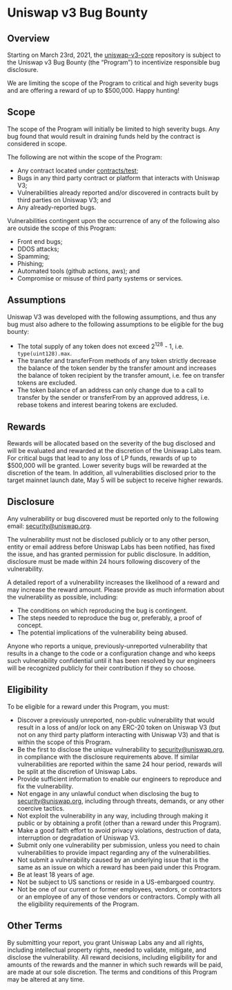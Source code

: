 # Uniswap v3 Bug Bounty

## Overview

Starting on March 23rd, 2021, the [uniswap-v3-core](https://github.com/Uniswap/uniswap-v3-core) repository is subject
to the Uniswap v3 Bug Bounty (the “Program”) to incentivize responsible bug disclosure.

We are limiting the scope of the Program to critical and high severity bugs and are offering a
reward of up to $500,000. Happy hunting!

## Scope

The scope of the Program will initially be limited to high severity bugs.
Any bug found that would result in draining funds held by the contract is considered in scope.

The following are not within the scope of the Program:

- Any contract located under [contracts/test](./contracts/test);
- Bugs in any third party contract or platform that interacts with Uniswap V3;
- Vulnerabilities already reported and/or discovered in contracts built by third parties on Uniswap V3; and
- Any already-reported bugs.

Vulnerabilities contingent upon the occurrence of any of the following also are outside the scope of this Program:

- Front end bugs;
- DDOS attacks;
- Spamming;
- Phishing;
- Automated tools (github actions, aws); and
- Compromise or misuse of third party systems or services.

## Assumptions

Uniswap V3 was developed with the following assumptions, and thus any bug must also adhere to the following assumptions
to be eligible for the bug bounty:

- The total supply of any token does not exceed 2<sup>128</sup> - 1, i.e. `type(uint128).max`.
- The transfer and transferFrom methods of any token strictly decrease the balance of the token sender by the transfer
  amount and increases the balance of token recipient by the transfer amount, i.e. fee on transfer tokens are excluded.
- The token balance of an address can only change due to a call to transfer by the sender or transferFrom by an approved
  address, i.e. rebase tokens and interest bearing tokens are excluded.

## Rewards

Rewards will be allocated based on the severity of the bug disclosed and will be evaluated and rewarded at the discretion
of the Uniswap Labs team. For critical bugs that lead to any loss of LP funds, rewards of up to $500,000 will be granted.
Lower severity bugs will be rewarded at the discretion of the team. In addition, all vulnerabilities disclosed prior to
the target mainnet launch date, May 5 will be subject to receive higher rewards.

## Disclosure

Any vulnerability or bug discovered must be reported only to the following email: [security@uniswap.org](mailto:security@uniswap.org).

The vulnerability must not be disclosed publicly or to any other person, entity or email address before Uniswap Labs has
been notified, has fixed the issue, and has granted permission for public disclosure. In addition, disclosure must be made
within 24 hours following discovery of the vulnerability.

A detailed report of a vulnerability increases the likelihood of a reward and may increase the reward amount.
Please provide as much information about the vulnerability as possible, including:

- The conditions on which reproducing the bug is contingent.
- The steps needed to reproduce the bug or, preferably, a proof of concept.
- The potential implications of the vulnerability being abused.

Anyone who reports a unique, previously-unreported vulnerability that results in a change to the code or a configuration
change and who keeps such vulnerability confidential until it has been resolved by our engineers will be recognized
publicly for their contribution if they so choose.

## Eligibility

To be eligible for a reward under this Program, you must:

- Discover a previously unreported, non-public vulnerability that would result in a loss of and/or lock on any ERC-20
  token on Uniswap V3 (but not on any third party platform interacting with Uniswap V3) and that is within the scope of this Program.
- Be the first to disclose the unique vulnerability to security@uniswap.org, in compliance with the disclosure requirements
  above. If similar vulnerabilities are reported within the same 24 hour period, rewards will be split at the discretion of Uniswap Labs.
- Provide sufficient information to enable our engineers to reproduce and fix the vulnerability.
- Not engage in any unlawful conduct when disclosing the bug to security@uniswap.org, including through threats, demands, or any other coercive tactics.
- Not exploit the vulnerability in any way, including through making it public or by obtaining a profit (other than a reward under this Program).
- Make a good faith effort to avoid privacy violations, destruction of data, interruption or degradation of Uniswap V3.
- Submit only one vulnerability per submission, unless you need to chain vulnerabilities to provide impact regarding any of the vulnerabilities.
- Not submit a vulnerability caused by an underlying issue that is the same as an issue on which a reward has been paid under this Program.
- Be at least 18 years of age.
- Not be subject to US sanctions or reside in a US-embargoed country.
- Not be one of our current or former employees, vendors, or contractors or an employee of any of those vendors or contractors.
  Comply with all the eligibility requirements of the Program.

## Other Terms

By submitting your report, you grant Uniswap Labs any and all rights, including intellectual property rights, needed to
validate, mitigate, and disclose the vulnerability. All reward decisions, including eligibility for and amounts of the
rewards and the manner in which such rewards will be paid, are made at our sole discretion.
The terms and conditions of this Program may be altered at any time.
